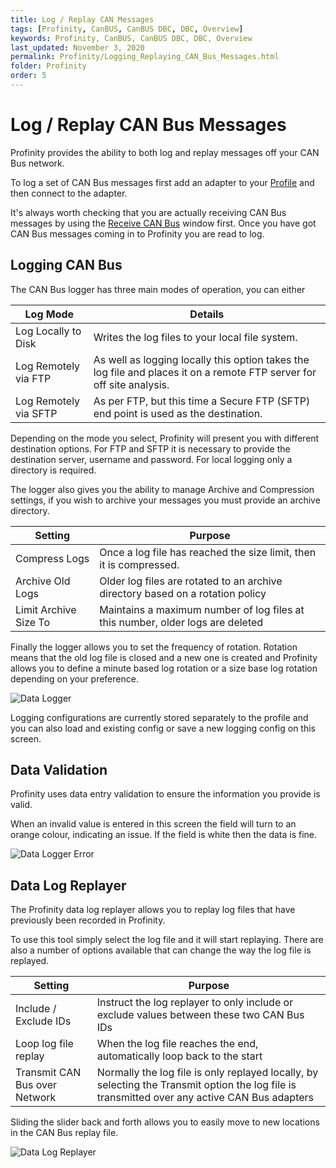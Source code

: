 ```yaml
---
title: Log / Replay CAN Messages
tags: [Profinity, CanBUS, CanBUS DBC, DBC, Overview]
keywords: Profinity, CanBUS, CanBUS DBC, DBC, Overview
last_updated: November 3, 2020
permalink: Profinity/Logging_Replaying_CAN_Bus_Messages.html
folder: Profinity
order: 5
---
```


# Log / Replay CAN Bus Messages

Profinity provides the ability to both log and replay messages off your CAN Bus network.

To log a set of CAN Bus messages first add an adapter to your [Profile](Profiles.html) and then connect to the adapter.  

It's always worth checking that you are actually receiving CAN Bus messages by using the [Receive CAN Bus](Send_Receive_CAN_Bus_Messages.html) window first.  Once you have got CAN Bus messages coming in to Profinity you are read to log.

## Logging CAN Bus

The CAN Bus logger has three main modes of operation, you can either

| Log Mode              | Details                                                                             |
| --------------------- | ----------------------------------------------------------------------------------- |
| Log Locally to Disk   | Writes the log files to your local file system.                                     |
| Log Remotely via FTP  | As well as logging locally this option takes the log file and places it on a remote FTP server for off site analysis.        |
| Log Remotely via SFTP | As per FTP, but this time a Secure FTP (SFTP) end point is used as the destination. | 

Depending on the mode you select, Profinity will present you with different destination options.  For FTP and SFTP it is necessary to provide the destination server, username and password.  For local logging only a directory is required.

The logger also gives you the ability to manage Archive and Compression settings, if you wish to archive your messages you must provide an archive directory.

| Setting               | Purpose                                           |
| --------------------- | ------------------------------------------------- |
| Compress Logs         | Once a log file has reached the size limit, then it is compressed.
| Archive Old Logs      | Older log files are rotated to an archive directory based on a rotation policy |
| Limit Archive Size To | Maintains a maximum number of log files at this number, older logs are deleted |

Finally the logger allows you to set the frequency of rotation.  Rotation means that the old log file is closed and a new one is created and Profinity allows you to define a minute based log rotation or a size base log rotation depending on your preference.

![Data Logger]({{site.dox.baseurl}}/images/Profinity/data_logger.png)

Logging configurations are currently stored separately to the profile and you can also load and existing config or save a new logging config on this screen.

## Data Validation

Profinity uses data entry validation to ensure the information you provide is valid.  

When an invalid value is entered in this screen the field will turn to an orange colour, indicating an issue.  If the field is white then the data is fine.

![Data Logger Error]({{site.dox.baseurl}}/images/Profinity/data_logger_error.png)

## Data Log Replayer

The Profinity data log replayer allows you to replay log files that have previously been recorded in Profinity.

To use this tool simply select the log file and it will start replaying.  There are also a number of options available that can change the way the log file is replayed.

| Setting               | Purpose                                           |
| --------------------- | ------------------------------------------------- |
| Include / Exclude IDs | Instruct the log replayer to only include or exclude values between these two CAN Bus IDs |
| Loop log file replay  | When the log file reaches the end, automatically loop back to the start |
| Transmit CAN Bus over Network | Normally the log file is only replayed locally, by selecting the Transmit option the log file is transmitted over any active CAN Bus adapters |

Sliding the slider back and forth allows you to easily move to new locations in the CAN Bus replay file.

![Data Log Replayer]({{site.dox.baseurl}}/images/Profinity/log_replayer.png)